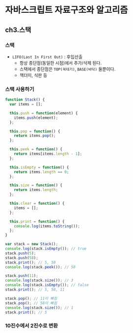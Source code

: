 # 자바스크립트 자료구조와 알고리즘

## ch3.스택

### 스택

- `LIFO(Last In First Out)` : 후입선출
  - 항상 종단점(동일한 시점)에서 추가/삭제 된다.
  - 스택에서 종단점은 `TOP(꼭대기)`, `BASE(바닥)` 둘뿐이다.
  - 책더미, 식판 등

### 스택 사용하기

```javascript
function Stack() {
  var items = [];

  this.push = function(element) {
    items.push(element);
  };

  this.pop = function() {
    return items.pop();
  };

  this.peek = function() {
    return items[items.length - 1];
  };

  this.isEmpty = function() {
    return items.length == 0;
  };

  this.size = function() {
    return items.length;
  };

  this.clear = function() {
    items = [];
  };

  this.print = function() {
    console.log(items.toString());
  };
}

var stack = new Stack();
console.log(stack.isEmpty()); // true
stack.push(5);
stack.push(58);
stack.print(); // 5, 58
console.log(stack.peek()); // 58

stack.push(11);
console.log(stack.size()); // 3
console.log(stack.isEmpty()); // false
stack.print(); // 5, 58, 11

stack.pop(); // 11이 빠짐
stack.pop(); // 58이 빠짐
console.log(stack.size()); // 1
stack.print(); // 5
```

### 10진수에서 2진수로 변환
